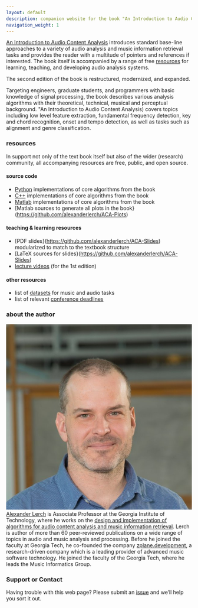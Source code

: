 ```yaml
---
layout: default
description: companion website for the book "An Introduction to Audio Content Analysis"
navigation_weight: 1
---
```


[An Introduction to Audio Content Analysis](http://ieeexplore.ieee.org/servlet/opac?bknumber=6266785) introduces standard base-line approaches to a variety of audio analysis and music information retrieval tasks and provides the reader with a multitude of pointers and references if interested. The book itself is accompanied by a range of free [resources](#resources) for learning, teaching, and developing audio analysis systems. 

The second edition of the book is restructured, modernized, and expanded.

Targeting engineers, graduate students, and programmers with basic knowledge of signal processing, the book describes various analysis algorithms with their theoretical, technical, musical and perceptual background. "An Introduction to Audio Content Analysis) covers topics including low level feature extraction, fundamental frequency detection, key and chord recognition, onset and tempo detection, as well as tasks such as alignment and genre classification.

### resources

In support not only of the text book itself but also of the wider (research) community, all accompanying resources are free, public, and open source. 

#### source code

* [Python](https://github.com/alexanderlerch/pyACA) implementations of core algorithms from the book
* [C++](https://github.com/alexanderlerch/libACA) implementations of core algorithms from the book
* [Matlab](https://github.com/alexanderlerch/ACA-Code) implementations of core algorithms from the book
* [Matlab sources to generate all plots in the book}(https://github.com/alexanderlerch/ACA-Plots)

#### teaching & learning resources

* [PDF slides}(https://github.com/alexanderlerch/ACA-Slides) modularized to match to the textbook structure
* [LaTeX sources for slides}(https://github.com/alexanderlerch/ACA-Slides) 
* [lecture videos](https://www.audiocontentanalysis.org/class) (for the 1st edition)

#### other resources

* list of [datasets](https://www.audiocontentanalysis.org/data-sets) for music and audio tasks
* list of relevant [conference deadlines](http://mir-conferences.audiocontentanalysis.org)

### about the author

![photo of alexander lerch](img/lerch.png "alexander lerch")
[Alexander Lerch](http://www.alexanderlerch.com) is Associate Professor at the Georgia Institute of Technology, where he works on the [design and implementation of algorithms for audio content analysis and music information retrieval](https://musicinformatics.gatech.edu). Lerch is author of more than 60 peer-reviewed publications on a wide range of topics in audio and music analysis and processing.
Before he joined the faculty at Georgia Tech, he co-founded the company [zplane.development](https://www.zplane.de), a research-driven company which is a leading provider of advanced music software technology.
He joined the faculty of the Georgia Tech, where he leads the Music Informatics Group.

### Support or Contact

Having trouble with this web page? Please submit an [issue](https://github.com/alexanderlerch/audiocontentanalysis.org/issues) and we’ll help you sort it out.